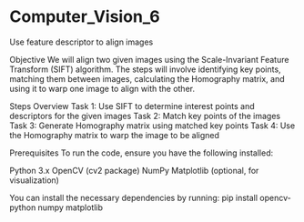 # Computer_Vision_6
Use feature descriptor to align images

Objective
We will align two given images using the Scale-Invariant Feature Transform (SIFT) algorithm. The steps will involve identifying key points, matching them between images, calculating the Homography matrix, and using it to warp one image to align with the other.

Steps Overview
Task 1: Use SIFT to determine interest points and descriptors for the given images
Task 2: Match key points of the images
Task 3: Generate Homography matrix using matched key points
Task 4: Use the Homography matrix to warp the image to be aligned

Prerequisites
To run the code, ensure you have the following installed:

Python 3.x
OpenCV (cv2 package)
NumPy
Matplotlib (optional, for visualization)


You can install the necessary dependencies by running:
pip install opencv-python numpy matplotlib
